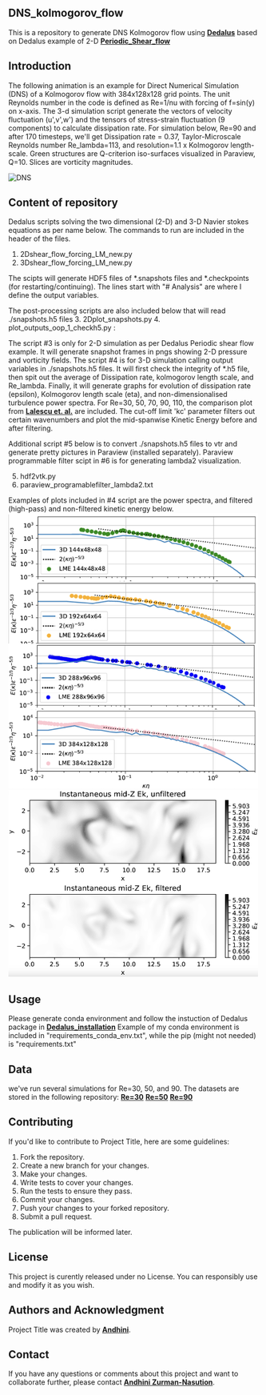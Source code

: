 ## **DNS_kolmogorov_flow**
This is a repository to generate DNS Kolmogorov flow using **[Dedalus](https://dedalus-project.readthedocs.io/en/latest/#)** based on Dedalus example of 2-D **[Periodic_Shear_flow](https://dedalus-project.readthedocs.io/en/latest/pages/examples/ivp_2d_shear_flow.html)**

## **Introduction**
The following animation is an example for Direct Numerical Simulation (DNS) of a Kolmogorov flow with 384x128x128 grid points. The unit Reynolds number in the code is defined as Re=1/nu with forcing of f=sin(y) on x-axis. The 3-d simulation script generate the vectors of velocity fluctuation (u',v',w') and the tensors of stress-strain fluctuation (9 components) to calculate dissipation rate. For simulation below, Re=90 and after 170 timesteps, we'll get Dissipation rate = 0.37, Taylor-Microscale Reynolds number Re_lambda=113, and resolution=1.1 x Kolmogorov length-scale. Green structures are Q-criterion iso-surfaces visualized in Paraview, Q=10. Slices are vorticity magnitudes.

![DNS](./Kolmogorov_flow_384x128x128.gif)

## **Content of repository**

Dedalus scripts solving the two dimensional (2-D) and 3-D Navier stokes equations as per name below. The commands to run are included in the header of the files.

1. 2Dshear_flow_forcing_LM_new.py
2. 3Dshear_flow_forcing_LM_new.py

The scipts will generate HDF5 files of *.snapshots files and *.checkpoints (for restarting/continuing). The lines start with "# Analysis" are where I define the output variables.

The post-processing scripts are also included below that will read ./snapshots.h5 files
3. 2Dplot_snapshots.py 
4. plot_outputs_oop_1_checkh5.py :

The script #3 is only for 2-D simulation as per Dedalus Periodic shear flow example. It will generate snapshot frames in pngs showing 2-D pressure and vorticity fields.
The script #4 is for 3-D simulation calling output variables in ./snapshots.h5 files. It will first check the integrity of *.h5 file, then spit out the average of Dissipation rate, kolmogorov length scale, and Re_lambda. Finally, it will generate graphs for evolution of dissipation rate (epsilon), Kolmogorov length scale (eta), and non-dimensionalised turbulence power spectra. For Re=30, 50, 70, 90, 110, the comparison plot from **[Lalescu et. al.](https://doi.org/10.1103/PhysRevLett.110.084102)** are included. The cut-off limit 'kc' parameter filters out certain wavenumbers and plot the mid-spanwise Kinetic Energy before and after filtering. 

Additional script #5 below is to convert ./snapshots.h5 files to vtr and generate pretty pictures in Paraview (installed separately). Paraview programmable filter scipt in #6 is for generating lambda2  visualization. 

5. hdf2vtk.py
6. paraview_programablefilter_lambda2.txt

Examples of plots included in #4 script are the power spectra, and filtered (high-pass) and non-filtered kinetic energy below.
<img src="./power_spectra.png" width="500">
<img src="./kinetic_energy.png" width="500">

## **Usage**

Please generate conda environment and follow the instuction of Dedalus package in **[Dedalus_installation](https://dedalus-project.readthedocs.io/en/latest/pages/installation.html)**
Example of my conda environment is included in "requirements_conda_env.txt", while the pip (might not needed) is "requirements.txt"

## **Data**
we've run several simulations for Re=30, 50, and 90. The datasets are stored in the following repository:
**[Re=30](https://doi.org/10.5281/zenodo.15575430)**
**[Re=50](https://doi.org/10.5281/zenodo.15577806)**
**[Re=90](_)**

## **Contributing**

If you'd like to contribute to Project Title, here are some guidelines:

1. Fork the repository.
2. Create a new branch for your changes.
3. Make your changes.
4. Write tests to cover your changes.
5. Run the tests to ensure they pass.
6. Commit your changes.
7. Push your changes to your forked repository.
8. Submit a pull request.

The publication will be informed later.

## **License**

This project is curently released under no License. You can responsibly use and modify it as you wish.  

## **Authors and Acknowledgment**

Project Title was created by **[Andhini](https://github.com/andhini)**.

## **Contact**

If you have any questions or comments about this project and want to collaborate further, please contact **[Andhini Zurman-Nasution](andhininznasution@gmail.com)**.





